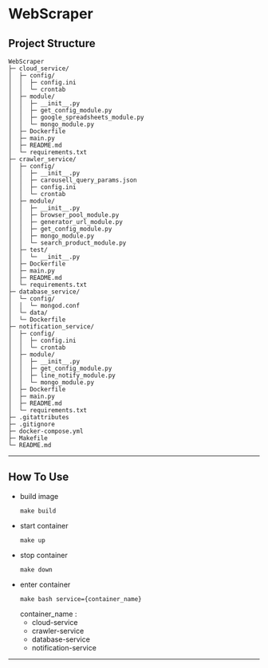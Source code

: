 # WebScraper
## Project Structure
```
WebScraper
├─ cloud_service/
│  ├─ config/
│  │  ├─ config.ini
│  │  └─ crontab
│  ├─ module/
│  │  ├─ __init__.py
│  │  ├─ get_config_module.py
│  │  ├─ google_spreadsheets_module.py
│  │  └─ mongo_module.py
│  ├─ Dockerfile
│  ├─ main.py
│  ├─ README.md
│  └─ requirements.txt
├─ crawler_service/
│  ├─ config/
│  │  ├─ __init__.py
│  │  ├─ carousell_query_params.json
│  │  ├─ config.ini
│  │  └─ crontab
│  ├─ module/
│  │  ├─ __init__.py
│  │  ├─ browser_pool_module.py
│  │  ├─ generator_url_module.py
│  │  ├─ get_config_module.py
│  │  ├─ mongo_module.py
│  │  └─ search_product_module.py
│  ├─ test/
│  │  └─ __init__.py
│  ├─ Dockerfile
│  ├─ main.py
│  ├─ README.md
│  └─ requirements.txt
├─ database_service/
│  └─ config/
│  │  └─ mongod.conf
│  └─ data/
│  └─ Dockerfile
├─ notification_service/
│  ├─ config/
│  │  ├─ config.ini
│  │  └─ crontab
│  ├─ module/
│  │  ├─ __init__.py
│  │  ├─ get_config_module.py
│  │  ├─ line_notify_module.py
│  │  └─ mongo_module.py
│  ├─ Dockerfile
│  ├─ main.py
│  ├─ README.md
│  └─ requirements.txt
├─ .gitattributes
├─ .gitignore
├─ docker-compose.yml
├─ Makefile
└─ README.md
```
---
## How To Use
- build image
    ```
    make build
    ```
- start container
    ```
    make up
    ```
- stop container
    ```
    make down
    ```
- enter container
    ```
    make bash service={container_name}
    ```
  container_name :
  - cloud-service 
  - crawler-service
  - database-service
  - notification-service
---